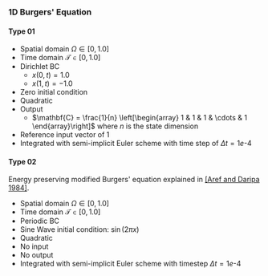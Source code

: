 ### 1D Burgers' Equation

#### Type 01
- Spatial domain $\Omega \in [0,1.0]$
- Time domain $\mathcal T \in [0,1.0]$
- Dirichlet BC
    - $x(0,t) = 1.0$
    - $x(1,t) = -1.0$
- Zero initial condition
- Quadratic
- Output
    - $\mathbf{C} = \frac{1}{n} \left[\begin{array} 1 & 1 & 1 & \cdots & 1 \end{array}\right]$  where $n$ is the state dimension
- Reference input vector of 1
- Integrated with semi-implicit Euler scheme with time step of $\Delta t = 1e\text{-}4$

#### Type 02
Energy preserving modified Burgers' equation explained in [[Aref and Daripa 1984]](http://epubs.siam.org/doi/10.1137/0905060).

- Spatial domain $\Omega \in [0,1.0]$
- Time domain $\mathcal T \in [0,1.0]$
- Periodic BC
- Sine Wave initial condition: $\sin(2\pi x)$
- Quadratic
- No input
- No output
- Integrated with semi-implicit Euler scheme with timestep $\Delta t=1e\text{-}4$
